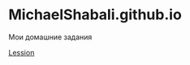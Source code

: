 

# MichaelShabali.github.io
Мои домашние задания

[Lession](https://michaelshabali.github.io/Lesson/ "Моя гтовая домашка")
